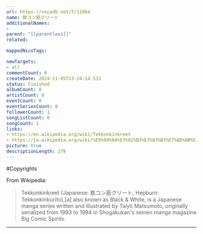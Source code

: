 ```yaml
---
url: https://vocadb.net/T/11064
name: 鉄コン筋クリート
additionalNames: 
- 
parent: "[[parentless]]"
related:

mappedNicoTags:

newTargets:
- all
commentCount: 0
createDate: 2024-11-05T13:24:14.533
status: Finished
albumCount: 0
artistCount: 0
eventCount: 0
eventSeriesCount: 0
followerCount: 1
songListCount: 0
songCount: 1
links: 
- https://en.wikipedia.org/wiki/Tekkonkinkreet
- https://ja.wikipedia.org/wiki/%E9%89%84%E3%82%B3%E3%83%B3%E7%AD%8B%E3%82%AF%E3%83%AA%E3%83%BC%E3%83%88
picture: true
descriptionLength: 279
---
```


#Copyrights

From Wikipedia:
>Tekkonkinkreet (Japanese: 鉄コン筋クリート, Hepburn: Tekkonkinkurīto),[a] also known as Black & White, is a Japanese manga series written and illustrated by Taiyō Matsumoto, originally serialized from 1993 to 1994 in Shogakukan's seinen manga magazine Big Comic Spirits.

---

